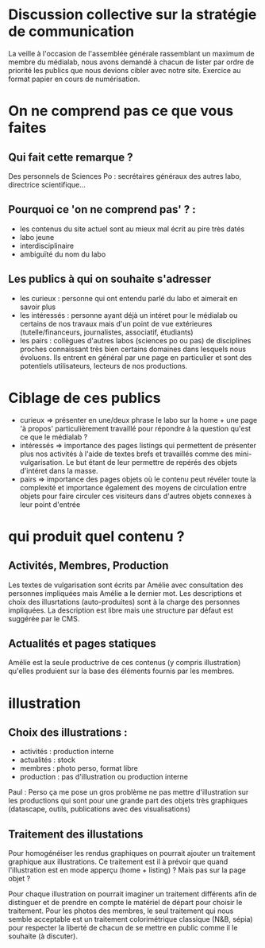 # Discussion collective sur la stratégie de communication

La veille à l'occasion de l'assemblée générale rassemblant un maximum de membre du médialab, nous avons demandé à chacun de lister par ordre de priorité les publics que nous devions cibler avec notre site.
Exercice au format papier en cours de numérisation.


# On ne comprend pas ce que vous faites

## Qui fait cette remarque ?
Des personnels de Sciences Po : secrétaires généraux des autres labo, directrice scientifique...

## Pourquoi ce 'on ne comprend pas' ? :

- les contenus du site actuel sont au mieux mal écrit au pire très datés
- labo jeune
- interdisciplinaire
- ambiguïté du nom du labo

## Les publics à qui on souhaite s'adresser

- les curieux : personne qui ont entendu parlé du labo et aimerait en savoir plus 
- les intéressés : personne ayant déjà un intéret pour le médialab ou certains de nos travaux mais d'un point de vue extérieures (tutelle/financeurs, journalistes, associatif, étudiants) 
- les pairs : collègues d'autres labos (sciences po ou pas) de disciplines proches connaissant très bien certains domaines dans lesquels nous évoluons. Ils entrent en général par une page en particulier et sont des potentiels utilisateurs, lecteurs de nos productions. 

# Ciblage de ces publics 

- curieux => présenter en une/deux phrase le labo sur la home + une page 'à propos' particulièrement travaillé pour répondre à la question qu'est ce que le médialab ?
- intéressés => importance des pages listings qui permettent de présenter plus nos activités à l'aide de textes brefs et travaillés comme des mini-vulgarisation. Le but étant de leur permettre de repérés des objets d'intéret dans la masse.
- pairs => importance des pages objets où le contenu peut révéler toute la complexité et importance également des moyens de circulation entre objets pour faire circuler ces visiteurs dans d'autres objets connexes à leur point d'entrée


# qui produit quel contenu ?

## Activités, Membres, Production
Les textes de vulgarisation sont écrits par Amélie avec consultation des personnes impliquées mais Amélie a le dernier mot.
Les descriptions et choix des illusrtations (auto-produites) sont à la charge des personnes impliquées. La description est libre mais une structure par défaut est suggérée par le CMS.

## Actualités et pages statiques
Amélie est la seule productrive de ces contenus (y compris illustration) qu'elles produient sur la base des éléments fournis par les membres.



# illustration

## Choix des illustrations :

- activités : production interne 
- actualités : stock
- membres : photo perso, format libre
- production : pas d'illustration ou production interne

Paul : Perso ça me pose un gros problème ne pas mettre d'illustration sur les productions qui sont pour une grande part des objets très graphiques (datascape, outils, publications avec des visualisations)

## Traitement des illustations

Pour homogénéiser les rendus graphiques on pourrait ajouter un traitement graphique aux illustrations.
Ce traitement est il à prévoir que quand l'illustration est en mode apperçu (home + listing) ? Mais pas sur la page objet ?

Pour chaque illustration on pourrait imaginer un traitement différents afin de distinguer et de prendre en compte le matériel de départ pour choisir le traitement.
Pour les photos des membres, le seul traitement qui nous semble acceptable est un traitement colorimétrique classique (N&B, sépia) pour respecter la liberté de chacun de se mettre en public comme il le souhaite (à discuter). 
